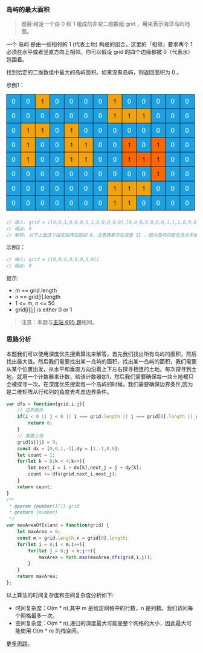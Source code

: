 ###  岛屿的最大面积
 
> 题目:给定一个由 0 和 1 组成的非空二维数组 grid ，用来表示海洋岛屿地图。

一个 岛屿 是由一些相邻的 1 (代表土地) 构成的组合，这里的「相邻」要求两个 1 必须在水平或者竖直方向上相邻。你可以假设 grid 的四个边缘都被 0（代表水）包围着。

找到给定的二维数组中最大的岛屿面积。如果没有岛屿，则返回面积为 0 。

示例1：

![](../../images/2/maxAreaOfIsland-1.png)

```js
// 输入: grid = [[0,0,1,0,0,0,0,1,0,0,0,0,0],[0,0,0,0,0,0,0,1,1,1,0,0,0],[0,1,1,0,1,0,0,0,0,0,0,0,0],[0,1,0,0,1,1,0,0,1,0,1,0,0],[0,1,0,0,1,1,0,0,1,1,1,0,0],[0,0,0,0,0,0,0,0,0,0,1,0,0],[0,0,0,0,0,0,0,1,1,1,0,0,0],[0,0,0,0,0,0,0,1,1,0,0,0,0]]
// 输出: 6
// 解释: 对于上面这个给定矩阵应返回 6。注意答案不应该是 11 ，因为岛屿只能包含水平或垂直的四个方向的 1 。
```

示例2：

```js
// 输入: grid = [[0,0,0,0,0,0,0,0]]
// 输出: 0
```

提示:

* m == grid.length
* n == grid[i].length
* 1 <= m, n <= 50
* grid[i][j] is either 0 or 1


> 注意：本题与[主站 695 题](https://leetcode-cn.com/problems/max-area-of-island/)相同。

### 思路分析

本题我们可以使用深度优先搜素算法来解答，首先我们找出所有岛屿的面积，然后找出最大值。然后我们需要找出某一岛屿的面积，找出某一岛屿的面积，我们需要从某个位置出发，从水平和垂直方向沿着上下左右探寻相连的土地，每次探寻到土地，就用一个计数器来计数，给该计数器加1，然后我们需要确保每一块土地都只会被探寻一次。在深度优先搜索每一个岛屿的时候，我们需要确保边界条件,因为是二维矩阵从行和列的角度去考虑边界条件。

```js
var dfs = function(grid,i,j){
    // 边界条件
    if(i < 0 || j < 0 || i === grid.length || j === grid[0].length || grid[i][j] !== 1){
        return 0;
    }
    // 重置土地
    grid[i][j] = 0;
    const dx = [0,0,1,-1],dy = [1,-1,0,0];
    let count = 1;
    for(let k = 0;k < 4;k++){
        let next_i = i + dx[k],next_j = j + dy[k];
        count += dfs(grid,next_i,next_j);
    }
    return count;
}
/**
 * @param {number[][]} grid
 * @return {number}
 */
var maxAreaOfIsland = function(grid) {
    let maxArea = 0;
    const m = grid.length,n = grid[0].length;
    for(let i = 0;i < m;i++){
        for(let j = 0;j < n;j++){
            maxArea = Math.max(maxArea,dfs(grid,i,j));
        }
    }
    return maxArea;
};
```

以上算法的时间复杂度和空间复杂度分析如下:

* 时间复杂度：O(m * n),其中 m 是给定网格中的行数，n 是列数。我们访问每个网格最多一次。
* 空间复杂度：O(m * n),递归的深度最大可能是整个网格的大小，因此最大可能使用 O(m * n) 的栈空间。

[更多思路](https://leetcode-cn.com/problems/ZL6zAn/solution/dao-yu-de-zui-da-mian-ji-by-leetcode-sol-c9ni/)。
